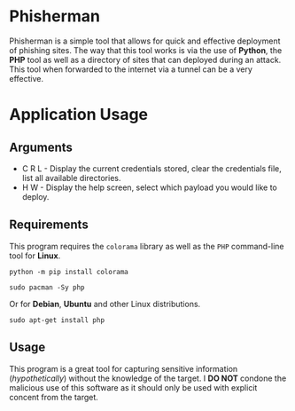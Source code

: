 # Phisherman
Phisherman is a simple tool that allows for quick and effective deployment of phishing sites. The way that this tool works is via the use of **Python**, the **PHP** tool as well as a directory of sites that can deployed during an attack. This tool when forwarded to the internet via a tunnel can be a very effective.
# Application Usage
## Arguments
- C R L - Display the current credentials stored, clear the credentials file, list all available directories.
- H W - Display the help screen, select which payload you would like to deploy.
## Requirements
This program requires the `colorama` library as well as the `PHP` command-line tool for **Linux**.
```
python -m pip install colorama
```
```
sudo pacman -Sy php
```
Or for **Debian**, **Ubuntu** and other Linux distributions.
```
sudo apt-get install php
```

## Usage

This program is a great tool for capturing sensitive information (*hypothetically*) without the knowledge of the target. I **DO NOT** condone the malicious use of this software as it should only be used with explicit concent from the target.
